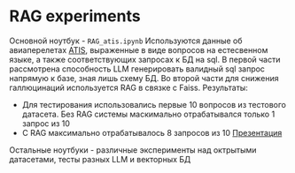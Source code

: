 # RAG experiments 
Основной ноутбук - `RAG_atis.ipynb`
Используются данные об авиаперелетах [ATIS](https://github.com/howl-anderson/ATIS_dataset/tree/master/data), выраженные в виде вопросов на естесвенном языке, а также соответствующих запросах к БД на sql. 
В первой части рассмотрена способность LLM генерировать валидный sql запрос напрямую к базе, зная лишь схему БД.
Во второй части для снижения галлюцинаций используется RAG в связке с Faiss. 
Результаты: 
- Для тестирования использовались первые 10 вопросов из тестового датасета. Без RAG системы маскимально отрабатывался только 1 запрос из 10
- С RAG максимально отрабатывалось 8 запросов из 10
[Презентация](https://docs.google.com/presentation/d/1f8R1hdHbzyPREYBQSlFoHiBbkYttiplH/edit?usp=sharing&ouid=102357696429023103043&rtpof=true&sd=true)

Остальные ноутбуки - различные эксперименты над октрытыми датасетами, тесты разных LLM и векторных БД
